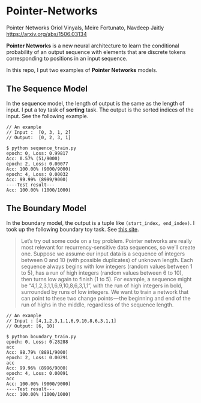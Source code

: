 # Pointer-Networks

Pointer Networks
Oriol Vinyals, Meire Fortunato, Navdeep Jaitly
https://arxiv.org/abs/1506.03134

**Pointer Networks** is a new neural architecture to learn the conditional probability of an output sequence with elements that are discrete tokens corresponding to positions in an input sequence.

In this repo, I put two examples of **Pointer Networks** models.


## The Sequence Model

In the sequence model, the length of output is the same as the length of input. I put a toy task of **sorting** task. The output is the sorted indices of the input. See the following example.
```
// An example
// Input :  [0, 3, 1, 2]
// Output:  [0, 2, 3, 1]

$ python sequence_train.py
epoch: 0, Loss: 0.99817
Acc: 0.57% (51/9000)
epoch: 2, Loss: 0.00077
Acc: 100.00% (9000/9000)
epoch: 4, Loss: 0.00032
Acc: 99.99% (8999/9000)
----Test result---
Acc: 100.00% (1000/1000)
```

## The Boundary Model

In the boundary model, the output is a tuple like `(start_index, end_index)`. I took up the following boundary toy task. See [this site](https://medium.com/@devnag/pointer-networks-in-tensorflow-with-sample-code-14645063f264).

>Let’s try out some code on a toy problem. Pointer networks are really most relevant for recurrency-sensitive data sequences, so we’ll create one. Suppose we assume our input data is a sequence of integers between 0 and 10 (with possible duplicates) of unknown length. Each sequence always begins with low integers (random values between 1 to 5), has a run of high integers (random values between 6 to 10), then turns low again to finish (1 to 5).
>For example, a sequence might be “4,1,2,3,1,1,6,9,10,8,6,3,1,1”, with the run of high integers in bold, surrounded by runs of low integers. We want to train a network that can point to these two change points — the beginning and end of the run of highs in the middle, regardless of the sequence length.

```
// An example
// Input : [4,1,2,3,1,1,6,9,10,8,6,3,1,1]
// Output: [6, 10]

$ python boundary_train.py
epoch: 0, Loss: 0.28288
acc
Acc: 98.79% (8891/9000)
epoch: 2, Loss: 0.00291
acc
Acc: 99.96% (8996/9000)
epoch: 4, Loss: 0.00091
acc
Acc: 100.00% (9000/9000)
----Test result---
Acc: 100.00% (1000/1000)
```


